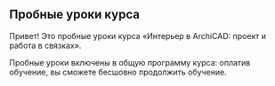 ## Пробные уроки курса

Привет! Это пробные уроки курса «Интерьер в ArchiCAD: проект и работа в связках».

Пробные уроки включены в общую программу курса: оплатив обучение, вы сможете бесшовно продолжить обучение.